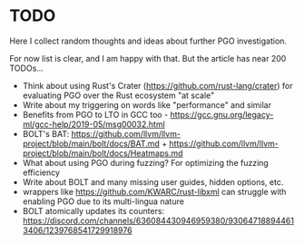 # TODO

Here I collect random thoughts and ideas about further PGO investigation.

For now list is clear, and I am happy with that. But the article has near 200 TODOs...

* Think about using Rust's Crater (https://github.com/rust-lang/crater) for evaluating PGO over the Rust ecosystem "at scale"
* Write about my triggering on words like "performance" and similar
* Benefits from PGO to LTO in GCC too - https://gcc.gnu.org/legacy-ml/gcc-help/2019-05/msg00032.html
* BOLT's BAT: https://github.com/llvm/llvm-project/blob/main/bolt/docs/BAT.md + https://github.com/llvm/llvm-project/blob/main/bolt/docs/Heatmaps.md
* What about using PGO during fuzzing? For optimizing the fuzzing efficiency
* Write about BOLT and many missing user guides, hidden options, etc.
* wrappers like https://github.com/KWARC/rust-libxml can struggle with enabling PGO due to its multi-lingua nature
* BOLT atomically updates its counters: https://discord.com/channels/636084430946959380/930647188944613406/1239768541729918976
